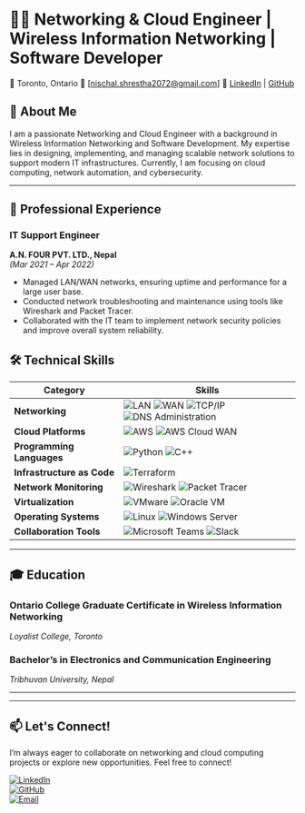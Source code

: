 

# 👨‍💻 Networking & Cloud Engineer | Wireless Information Networking | Software Developer  
📍 Toronto, Ontario   📧 [nischal.shrestha2072@gmail.com]   🔗 [LinkedIn](https://www.linkedin.com/in/your-linkedin-profile) | [GitHub](https://github.com/your-github-profile)

## 🚀 About Me  
I am a passionate Networking and Cloud Engineer with a background in Wireless Information Networking and Software Development. My expertise lies in designing, implementing, and managing scalable network solutions to support modern IT infrastructures. Currently, I am focusing on cloud computing, network automation, and cybersecurity.

---

## 💼 Professional Experience   

### **IT Support Engineer**  
**A.N. FOUR PVT. LTD., Nepal**  
*(Mar 2021 – Apr 2022)*  
- Managed LAN/WAN networks, ensuring uptime and performance for a large user base.  
- Conducted network troubleshooting and maintenance using tools like Wireshark and Packet Tracer.  
- Collaborated with the IT team to implement network security policies and improve overall system reliability.



## 🛠️ Technical Skills  

| **Category**               | **Skills**                                                                                                                                          |
|----------------------------|-----------------------------------------------------------------------------------------------------------------------------------------------------|
| **Networking**              | ![LAN](https://img.shields.io/badge/LAN-1572B6?style=for-the-badge) ![WAN](https://img.shields.io/badge/WAN-1572B6?style=for-the-badge) ![TCP/IP](https://img.shields.io/badge/TCP/IP-11557C?style=for-the-badge) ![DNS Administration](https://img.shields.io/badge/DNS-003B57?style=for-the-badge) |
| **Cloud Platforms**         | ![AWS](https://img.shields.io/badge/AWS-FF9900?style=for-the-badge&logo=amazonaws&logoColor=white) ![AWS Cloud WAN](https://img.shields.io/badge/AWS%20Cloud%20WAN-FF9900?style=for-the-badge) |
| **Programming Languages**   | ![Python](https://img.shields.io/badge/Python-3776AB?style=for-the-badge&logo=python&logoColor=white) ![C++](https://img.shields.io/badge/C%2B%2B-00599C?style=for-the-badge&logo=c%2B%2B&logoColor=white) |
| **Infrastructure as Code**  | ![Terraform](https://img.shields.io/badge/Terraform-623CE4?style=for-the-badge&logo=terraform&logoColor=white) |
| **Network Monitoring**      | ![Wireshark](https://img.shields.io/badge/Wireshark-1679A7?style=for-the-badge&logo=wireshark&logoColor=white) ![Packet Tracer](https://img.shields.io/badge/Packet%20Tracer-0072C6?style=for-the-badge) |
| **Virtualization**          | ![VMware](https://img.shields.io/badge/VMware-607078?style=for-the-badge&logo=vmware&logoColor=white) ![Oracle VM](https://img.shields.io/badge/Oracle%20VM-F80000?style=for-the-badge) |
| **Operating Systems**       | ![Linux](https://img.shields.io/badge/Linux-FCC624?style=for-the-badge&logo=linux&logoColor=black) ![Windows Server](https://img.shields.io/badge/Windows%20Server-0078D6?style=for-the-badge) |
| **Collaboration Tools**     | ![Microsoft Teams](https://img.shields.io/badge/Microsoft%20Teams-6264A7?style=for-the-badge&logo=microsoftteams&logoColor=white) ![Slack](https://img.shields.io/badge/Slack-4A154B?style=for-the-badge&logo=slack&logoColor=white) |

---

## 🎓 Education  

### **Ontario College Graduate Certificate in Wireless Information Networking**  
*Loyalist College, Toronto*  

### **Bachelor’s in Electronics and Communication Engineering**  
*Tribhuvan University, Nepal*  

---




---

## 📫 Let's Connect!  
I’m always eager to collaborate on networking and cloud computing projects or explore new opportunities. Feel free to connect!  

[![LinkedIn](https://img.shields.io/badge/LinkedIn-0077B5?style=for-the-badge&logo=linkedin&logoColor=white)](https://www.linkedin.com/in/your-linkedin-profile)  
[![GitHub](https://img.shields.io/badge/GitHub-100000?style=for-the-badge&logo=github&logoColor=white)](https://github.com/your-github-profile)  
[![Email](https://img.shields.io/badge/Email-D14836?style=for-the-badge&logo=gmail&logoColor=white)](mailto:nischal.shrestha2072@gmail.com)


